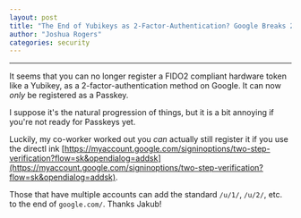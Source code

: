 ```yaml
---
layout: post
title: "The End of Yubikeys as 2-Factor-Authentication? Google Breaks 2FA with Yubikeys"
author: "Joshua Rogers"
categories: security
---
```


---

It seems that you can no longer register a FIDO2 compliant hardware token like a Yubikey, as a 2-factor-authentication method on Google. It can now _only_ be registered as a Passkey.

I suppose it's the natural progression of things, but it is a bit annoying if you're not ready for Passkeys yet.

Luckily, my co-worker worked out you _can_ actually still register it if you use the directl ink [https://myaccount.google.com/signinoptions/two-step-verification?flow=sk&opendialog=addsk](https://myaccount.google.com/signinoptions/two-step-verification?flow=sk&opendialog=addsk).

Those that have multiple accounts can add the standard `/u/1/`, `/u/2/`, etc. to the end of `google.com/`. Thanks Jakub!
